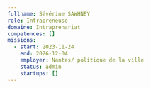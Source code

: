```yaml
---
fullname: Sévérine SAWHNEY
role: Intrapreneuse
domaine: Intraprenariat
competences: []
missions:
  - start: 2023-11-24
    end: 2026-12-04
    employer: Nantes/ politique de la ville
    status: admin
    startups: []
---
```

